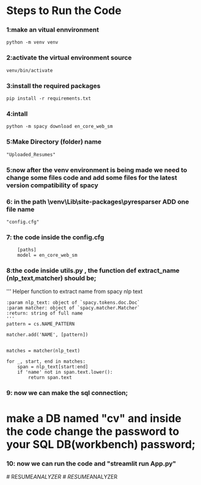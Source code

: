 # Steps to Run the Code
### 1:make an vitual ennvironment 
    python -m venv venv
### 2:activate the virtual environment source 
    venv/bin/activate
### 3:install the required packages 
    pip install -r requirements.txt
### 4:intall 
    python -m spacy download en_core_web_sm
### 5:Make Directory (folder) name 
    "Uploaded_Resumes"
### 5:now after the venv environment is being made we need to change some files code and add some files for the latest version compatibility of spacy
### 6: in the path \venv\Lib\site-packages\pyresparser ADD one file name 
    "config.cfg"
### 7: the code inside the config.cfg
        [paths]
        model = en_core_web_sm
### 8:the code inside utils.py , the function def extract_name (nlp_text,matcher) should be;
'''
    Helper function to extract name from spacy nlp text

    :param nlp_text: object of `spacy.tokens.doc.Doc`
    :param matcher: object of `spacy.matcher.Matcher`
    :return: string of full name
    '''
    pattern = cs.NAME_PATTERN

    matcher.add('NAME', [pattern])


    matches = matcher(nlp_text)

    for _, start, end in matches:
        span = nlp_text[start:end]
        if 'name' not in span.text.lower():
            return span.text

### 9: now we can make the sql connection;
# make a DB named "cv" and inside the code change the password to your SQL DB(workbench) password;
### 10: now we can run the code and "streamlit run App.py"

#   R E S U M E _ A N A L Y Z E R  
 #   R E S U M E _ A N A L Y Z E R  
 